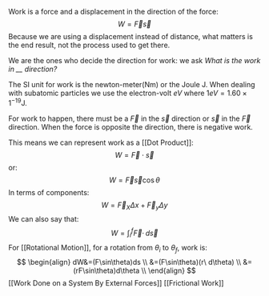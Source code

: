 Work is a force and a displacement in the direction of the force:
$$
W=\vec{F}\vec{s}
$$
Because we are using a displacement instead of distance, what matters is the end result, not the process used to get there.

We are the ones who decide the direction for work: we ask *What is the work in __ direction?*

The $\mathrm{SI}$ unit for work is the newton-meter($\mathrm{Nm}$) or the Joule $\mathrm{J}$. When dealing with subatomic particles we use the electron-volt $eV$ where $1eV=1.60\times 1^{-19}\mathrm{J}$.

For work to happen, there must be a $\vec{F}$ in the $\vec{s}$ direction or $\vec{s}$ in the $\vec{F}$ direction. When the force is opposite the direction, there is negative work.

This means we can represent work as a [[Dot Product]]:
$$
W=\vec{F}\cdot \vec{s}
$$
or:
$$
W=\vec{F}\vec{s}\cos\theta
$$
In terms of components:
$$
W=\vec{F}_{X}\Delta x+\vec{F}_{y}\Delta y
$$
We can also say that:
$$
W=\int _{i}^{f}\vec{F}\cdot \, d\vec{s} 
$$
For [[Rotational Motion]], for a rotation from $\theta_{i}$ to $\theta_{f}$, work is:
$$
\begin{align}
dW&=(F\sin\theta)ds \\
&=(F\sin\theta)(r\ d\theta) \\
&=(rF\sin\theta)d\theta \\
\end{align}
$$
[[Work Done on a System By External Forces]]
[[Frictional Work]]
